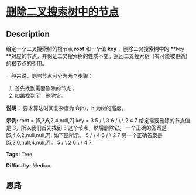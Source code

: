 # [删除二叉搜索树中的节点][title]

## Description

给定一个二叉搜索树的根节点 **root** 和一个值 **key** ，删除二叉搜索树中的  **key
**对应的节点，并保证二叉搜索树的性质不变。返回二叉搜索树（有可能被更新）的根节点的引用。

一般来说，删除节点可分为两个步骤：

  1. 首先找到需要删除的节点；
  2. 如果找到了，删除它。

**说明：** 要求算法时间复杂度为 O(h)，h 为树的高度。

**示例:**
            root = [5,3,6,2,4,null,7]    key = 3            5       / \      3   6     / \   \    2   4   7        给定需要删除的节点值是 3，所以我们首先找到 3 这个节点，然后删除它。        一个正确的答案是 [5,4,6,2,null,null,7], 如下图所示。            5       / \      4   6     /     \    2       7        另一个正确答案是 [5,2,6,null,4,null,7]。            5       / \      2   6       \   \        4   7    


**Tags:** Tree

**Difficulty:** Medium

## 思路

[title]: https://leetcode-cn.com/problems/delete-node-in-a-bst

